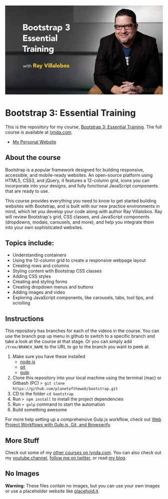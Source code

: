 [![Bootstrap Essential Training](hero.png)](http://www.lynda.com/Bootstrap-tutorials/Bootstrap-3-Essential-Training/417641-2.html)

# Bootstrap 3: Essential Training
This is the repository for my course, [Bootstrap 3: Essential Training](http://www.lynda.com/Bootstrap-tutorials/Bootstrap-3-Essential-Training/417641-2.html). The full course is available at [lynda.com](http://lynda.com).
- [My Personal Website](http://raybo.org)

## About the course
Bootstrap is a popular framework designed for building responsive, accessible, and mobile-ready websites. An open-source platform using HTML5, CSS3, and jQuery, it features a 12-column grid, icons you can incorporate into your designs, and fully functional JavaScript components that are ready to use.

This course provides everything you need to know to get started building websites with Bootstrap, and is built with our new practice environments in mind, which let you develop your code along with author Ray Villalobos. Ray will review Bootstrap's grid, CSS classes, and JavaScript components (dropdowns, modals, carousels, and more), and help you integrate them into your own sophisticated websites.

## Topics include:

- Understanding containers
- Using the 12-column grid to create a responsive webpage layout
- Creating rows and columns
- Styling content with Bootstrap CSS classes
- Adding CSS styles
- Creating and styling forms
- Creating dropdown menus and buttons
- Adding images and video
- Exploring JavaScript components, like carousels, tabs, tool tips, and scrolling

## Instructions
This repository has branches for each of the videos in the course. You can use the branch pop up menu in github to switch to a specific branch and take a look at the course at that stage. Or you can simply add `/tree/BRANCH_NAME` to the URL to go to the branch you want to peek at.

1. Make sure you have these installed
	- [node.js](http://nodejs.org/)
	- [git](http://git-scm.com/)
	- [gulp](http://gulpjs.com/)
2. Clone this repository into your local machine using the terminal (mac) or Gitbash (PC) `> git clone https://github.com/planetoftheweb/bootstrap.git`
3. CD to the folder `cd bootstrap`
4. Run `> npm install` to install the project dependencies
5. Run `> gulp` command to start the automation
6. Build something awesome

For more help setting up a comprehensive Gulp.js workflow, check out [Web Project Workflows with Gulp.js, Git, and Browserify](http://www.lynda.com/Web-Web-Design-tutorials/Web-Project-Workflows-Gulpjs-Git-Browserify/154416-2.html).

## More Stuff
Check out some of my [other courses on lynda.com](http://lynda.com/rayvillalobos). You can also check out my [youtube channel](http://youtube.com/planetoftheweb), [follow me on twitter](http://twitter.com/planetoftheweb), or read [my blog](http://raybo.org).

## No Images
__Warning:__ These files contain no images, but you can use your own images or use a placeholder website like [placehold.it](http://placehold.it/).
